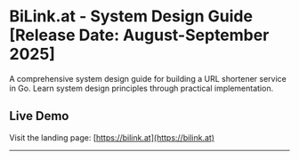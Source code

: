 # BiLink.at - System Design Guide [Release Date: August-September 2025]

A comprehensive system design guide for building a URL shortener service in Go. Learn system design principles through practical implementation.

## Live Demo

Visit the landing page: [https://bilink.at](https://bilink.at)

---
